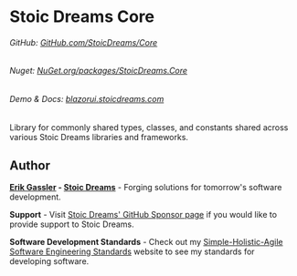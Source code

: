 # Stoic Dreams Core

###### GitHub: [GitHub.com/StoicDreams/Core](https://github.com/StoicDreams/Core)

###### Nuget: [NuGet.org/packages/StoicDreams.Core](https://nuget.org/packages/StoicDreams.Core)

###### Demo & Docs: [blazorui.stoicdreams.com](https://blazorui.stoicdreams.com)

Library for commonly shared types, classes, and constants shared across various Stoic Dreams libraries and frameworks.

## Author

**[Erik Gassler](https://www.erikgassler.com/home) - [Stoic Dreams](https://www.stoicdreams.com/home)** - Forging solutions for tomorrow's software development.

**Support** - Visit [Stoic Dreams' GitHub Sponsor page](https://github.com/sponsors/StoicDreams) if you would like to provide support to Stoic Dreams.

**Software Development Standards** - Check out my [Simple-Holistic-Agile Software Engineering Standards](https://www.softwarestandards.dev/home) website to see my standards for developing software.
